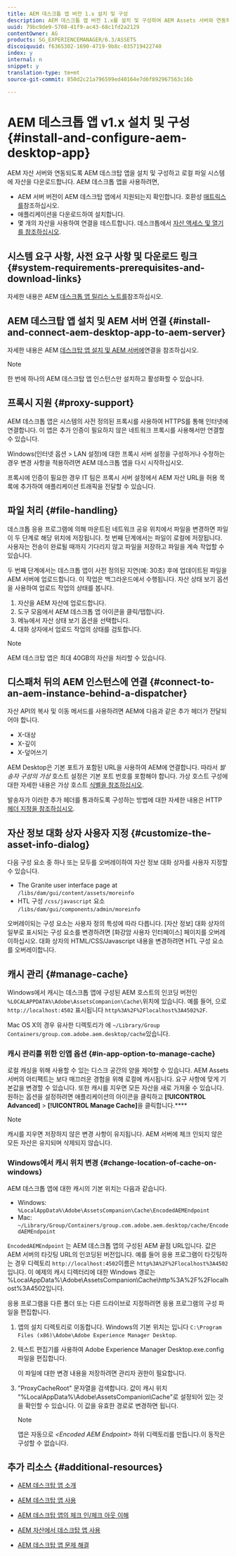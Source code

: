 ```yaml
---
title: AEM 데스크톱 앱 버전 1.x 설치 및 구성
description: AEM 데스크톱 앱 버전 1.x를 설치 및 구성하여 AEM Assets 서버와 연동하고 자산을 데스크탑에서 드라이브로 마운트할 수 있습니다.
uuid: 79bc9de9-5708-41f9-ac43-68c1fd2a2129
contentOwner: AG
products: SG_EXPERIENCEMANAGER/6.3/ASSETS
discoiquuid: f6365302-1690-4719-9b8c-035719422740
index: y
internal: n
snippet: y
translation-type: tm+mt
source-git-commit: 850d2c21a796599ed40164e7d6f892967563c16b

---
```



# AEM 데스크톱 앱 v1.x 설치 및 구성 {#install-and-configure-aem-desktop-app}

AEM 자산 서버와 연동되도록 AEM 데스크탑 앱을 설치 및 구성하고 로컬 파일 시스템에 자산을 다운로드합니다. AEM 데스크톱 앱을 사용하려면,

* AEM 서버 버전이 AEM 데스크탑 앱에서 지원되는지 확인합니다. 호환성 [매트릭스를](release-notes-of-v1.md#compatibilitymatrix)참조하십시오.
* 애플리케이션을 다운로드하여 설치합니다.
* 몇 개의 자산을 사용하여 연결을 테스트합니다. 데스크톱에서 [자산 액세스 및 열기를 참조하십시오](use-app-v1.md#openondesktop).

## 시스템 요구 사항, 사전 요구 사항 및 다운로드 링크 {#system-requirements-prerequisites-and-download-links}

자세한 내용은 AEM [데스크톱 앱 릴리스 노트를](release-notes-of-v1.md)참조하십시오.

## AEM 데스크탑 앱 설치 및 AEM 서버 연결 {#install-and-connect-aem-desktop-app-to-aem-server}

자세한 내용은 AEM [데스크탑 앱 설치 및 AEM 서버에](use-app-v1.md#installandconnect)연결을 참조하십시오.

>[!NOTE]
>
>한 번에 하나의 AEM 데스크탑 앱 인스턴스만 설치하고 활성화할 수 있습니다.

## 프록시 지원 {#proxy-support}

AEM 데스크톱 앱은 시스템의 사전 정의된 프록시를 사용하여 HTTPS를 통해 인터넷에 연결합니다. 이 앱은 추가 인증이 필요하지 않은 네트워크 프록시를 사용해서만 연결할 수 있습니다.

Windows(인터넷 옵션 &gt; LAN 설정)에 대한 프록시 서버 설정을 구성하거나 수정하는 경우 변경 사항을 적용하려면 AEM 데스크톱 앱을 다시 시작하십시오.

프록시에 인증이 필요한 경우 IT 팀은 프록시 서버 설정에서 AEM 자산 URL을 허용 목록에 추가하여 애플리케이션 트래픽을 전달할 수 있습니다.

## 파일 처리 {#file-handling}

데스크톱 응용 프로그램에 의해 마운트된 네트워크 공유 위치에서 파일을 변경하면 파일이 두 단계로 해당 위치에 저장됩니다. 첫 번째 단계에서는 파일이 로컬에 저장됩니다. 사용자는 전송이 완료될 때까지 기다리지 않고 파일을 저장하고 파일을 계속 작업할 수 있습니다.

두 번째 단계에서는 데스크톱 앱이 사전 정의된 지연(예: 30초) 후에 업데이트된 파일을 AEM 서버에 업로드합니다. 이 작업은 백그라운드에서 수행됩니다. 자산 상태 보기 옵션을 사용하여 업로드 작업의 상태를 봅니다.

1. 자산을 AEM 자산에 업로드합니다.
1. 도구 모음에서 AEM 데스크톱 앱 아이콘을 클릭/탭합니다.
1. 메뉴에서 자산 상태 보기 옵션을 선택합니다.
1. 대화 상자에서 업로드 작업의 상태를 검토합니다.

>[!NOTE]
>
>AEM 데스크탑 앱은 최대 40GB의 자산을 처리할 수 있습니다.

## 디스패처 뒤의 AEM 인스턴스에 연결 {#connect-to-an-aem-instance-behind-a-dispatcher}

자산 API의 복사 및 이동 메서드를 사용하려면 AEM에 다음과 같은 추가 헤더가 전달되어야 합니다.

* X-대상
* X-깊이
* X-덮어쓰기

AEM Desktop은 기본 포트가 포함된 URL을 사용하여 AEM에 연결합니다. 따라서 *발송자 구성의 가상* 호스트 설정은 기본 포트 번호를 포함해야 합니다. 가상 호스트 구성에 대한 자세한 내용은 가상 호스트 [식별을 참조하십시오](https://docs.adobe.com/content/help/en/experience-manager-dispatcher/using/configuring/dispatcher-configuration.html#identifying-virtual-hosts-virtualhosts).

발송자가 이러한 추가 헤더를 통과하도록 구성하는 방법에 대한 자세한 내용은 HTTP [헤더 지정을 참조하십시오](https://docs.adobe.com/content/help/en/experience-manager-dispatcher/using/configuring/dispatcher-configuration.html#specifying-the-http-headers-to-pass-through-clientheaders).

## 자산 정보 대화 상자 사용자 지정 {#customize-the-asset-info-dialog}

다음 구성 요소 중 하나 또는 모두를 오버레이하여 자산 정보 대화 상자를 사용자 지정할 수 있습니다.

* The Granite user interface page at `/libs/dam/gui/content/assets/moreinfo`
* HTL 구성 `/css/javascript` 요소 `/libs/dam/gui/components/admin/moreinfo`

오버레이되는 구성 요소는 사용자 정의 특성에 따라 다릅니다. [자산 정보] 대화 상자의 일부로 표시되는 구성 요소를 변경하려면 [화강암 사용자 인터페이스] 페이지를 오버레이하십시오. 대화 상자의 HTML/CSS/Javascript 내용을 변경하려면 HTL 구성 요소를 오버레이합니다.

## 캐시 관리 {#manage-cache}

Windows에서 캐시는 데스크톱 앱에 구성된 AEM 호스트의 인코딩 버전인 `%LOCALAPPDATA%\Adobe\AssetsCompanion\Cache\`위치에 있습니다. 예를 들어, 으로 `http://localhost:4502` 표시됩니다 `http%3A%2F%2Flocalhost%3A4502%2F`.

Mac OS X의 경우 유사한 디렉토리가 에 `~/Library/Group Containers/group.com.adobe.aem.desktop/cache`있습니다.

### 캐시 관리를 위한 인앱 옵션 {#in-app-option-to-manage-cache}

로컬 캐싱을 위해 사용할 수 있는 디스크 공간의 양을 제어할 수 있습니다. AEM Assets 서버의 아티팩트는 보다 매끄러운 경험을 위해 로컬에 캐시됩니다. 요구 사항에 맞게 기본값을 변경할 수 있습니다. 또한 캐시를 지우면 모든 자산을 새로 가져올 수 있습니다. 원하는 옵션을 설정하려면 애플리케이션의 아이콘을 클릭하고 **[!UICONTROL Advanced]** &gt; **[!UICONTROL Manage Cache]**&#x200B;을 클릭합니다.****

>[!NOTE]
>
>캐시를 지우면 저장하지 않은 변경 사항이 유지됩니다. AEM 서버에 체크 인되지 않은 모든 자산은 유지되며 삭제되지 않습니다.

### Windows에서 캐시 위치 변경 {#change-location-of-cache-on-windows}

AEM 데스크톱 앱에 대한 캐시의 기본 위치는 다음과 같습니다.

* Windows: `%LocalAppData%\Adobe\AssetsCompanion\Cache\EncodedAEMEndpoint`
* Mac: `~/Library/Group/Containers/group.com.adobe.aem.desktop/cache/EncodedAEMEndpoint`

`EncodedAEMEndpoint` 는 AEM 데스크톱 앱의 구성된 AEM 끝점 URL입니다. 값은 AEM 서버의 타깃팅 URL의 인코딩된 버전입니다. 예를 들어 응용 프로그램이 타깃팅하는 경우 디렉토리 `http://localhost:4502`이름은 `http%3A%2F%2Flocalhost%3A4502`입니다. 이 예제의 캐시 디렉터리에 대한 Windows 경로는 %LocalAppData%\Adobe\AssetsCompanion\Cache\http%3A%2F%2Flocalhost%3A4502입니다.

응용 프로그램을 다른 폴더 또는 다른 드라이브로 지정하려면 응용 프로그램의 구성 파일을 편집합니다.

1. 앱의 설치 디렉토리로 이동합니다. Windows의 기본 위치는 입니다 `C:\Program Files (x86)\Adobe\Adobe Experience Manager Desktop`.
1. 텍스트 편집기를 사용하여 Adobe Experience Manager Desktop.exe.config 파일을 편집합니다.

   이 파일에 대한 변경 내용을 저장하려면 관리자 권한이 필요합니다.

1. "ProxyCacheRoot" 문자열을 검색합니다. 값이 캐시 위치 "%LocalAppData%\Adobe\AssetsCompanion\Cache"로 설정되어 있는 것을 확인할 수 있습니다. 이 값을 유효한 경로로 변경하면 됩니다.

   >[!NOTE]
   >
   >앱은 자동으로 *&lt;Encoded AEM Endpoint&gt;* 하위 디렉토리를 만듭니다.이 동작은 구성할 수 없습니다.

## 추가 리소스 {#additional-resources}

* [AEM 데스크탑 앱 소개](https://helpx.adobe.com/experience-manager/kt/eseminars/ccoo-aem-desktop-app.html)
* [AEM 데스크탑 앱 사용](use-app-v1.md)

* [AEM 데스크탑 앱의 체크 인/체크 아웃 이해](https://helpx.adobe.com/experience-manager/kt/assets/using/checkin-checkout-technical-video-understand.html)
* [AEM 자산에서 데스크탑 앱 사용](https://helpx.adobe.com/experience-manager/kt/assets/using/checkin-checkout-technical-video-understand.html)
* [AEM 데스크탑 앱 문제 해결](troubleshoot-app-v1.md)